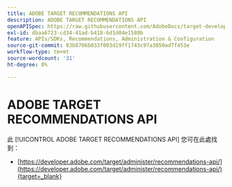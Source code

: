 ```yaml
---
title: ADOBE TARGET RECOMMENDATIONS API
description: ADOBE TARGET RECOMMENDATIONS API
openAPISpec: https://raw.githubusercontent.com/AdobeDocs/target-developers/main/src/models-api.json
exl-id: dbaa6723-cd34-41ad-b418-6d1d04e1580b
feature: APIs/SDKs, Recommendations, Administration & Configuration
source-git-commit: 83b8706b033f003d19ff1743c97a3050ad7f453e
workflow-type: tm+mt
source-wordcount: '31'
ht-degree: 0%

---
```


# ADOBE TARGET RECOMMENDATIONS API

此 [!UICONTROL ADOBE TARGET RECOMMENDATIONS API] 您可在此處找到：

* [https://developer.adobe.com/target/administer/recommendations-api/](https://developer.adobe.com/target/administer/recommendations-api/){target=_blank}
